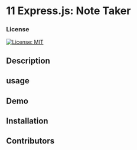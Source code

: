 # 11 Express.js: Note Taker

### License
[![License: MIT](https://img.shields.io/badge/License-MIT-yellow.svg)](https://opensource.org/licenses/MIT)

## Description

## usage

## Demo

## Installation

## Contributors

